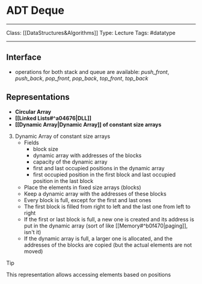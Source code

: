# ADT Deque
___
Class: [[DataStructures&Algorithms]]
Type: Lecture
Tags: #datatype 
___
## Interface
- operations for both stack and queue are available: *push_front*, *push_back*, *pop_front*, *pop_back*, *top_front*, *top_back*

## Representations
- **Circular Array**
- **[[Linked Lists#^a04676|DLL]]**
- **[[Dynamic Array|Dynamic Array]] of constant size arrays**

3. Dynamic Array of constant size arrays
	- Fields
		- block size
		- dynamic array with addresses of the blocks
		- capacity of the dynamic array
		- first and last occupied positions in the dynamic array
		- first occupied position in the first block and last occupied position in the last block
	- Place the elements in fixed size arrays (blocks)
	- Keep a dynamic array with the addresses of these blocks
	- Every block is full, except for the first and last ones
	- The first block is filled from right to left and the last one from left to right
	- If the first or last block is full, a new one is created and its address is put in the dynamic array (sort of like [[Memory#^b0f470|paging]], isn't it)
	- If the dynamic array is full, a larger one is allocated, and the addresses of the blocks are copied (but the actual elements are not moved)
>[!Tip]
>This representation allows accessing elements based on positions
